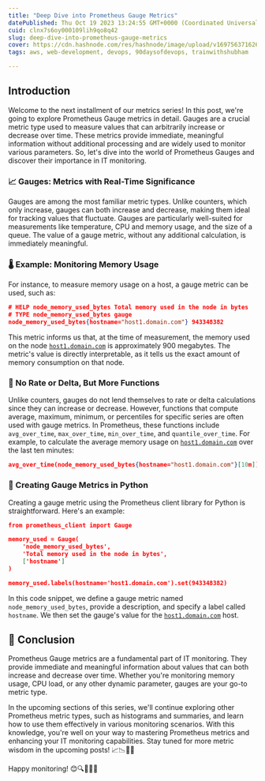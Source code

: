 ```yaml
---
title: "Deep Dive into Prometheus Gauge Metrics"
datePublished: Thu Oct 19 2023 13:24:55 GMT+0000 (Coordinated Universal Time)
cuid: clnx7s6oy000109lih9qo8q42
slug: deep-dive-into-prometheus-gauge-metrics
cover: https://cdn.hashnode.com/res/hashnode/image/upload/v1697563716262/8287bf34-2c52-4970-a673-7c47b820f67e.gif
tags: aws, web-development, devops, 90daysofdevops, trainwithshubham

---
```


## **Introduction**

Welcome to the next installment of our metrics series! In this post, we're going to explore Prometheus Gauge metrics in detail. Gauges are a crucial metric type used to measure values that can arbitrarily increase or decrease over time. These metrics provide immediate, meaningful information without additional processing and are widely used to monitor various parameters. So, let's dive into the world of Prometheus Gauges and discover their importance in IT monitoring.

### **📈 Gauges: Metrics with Real-Time Significance**

Gauges are among the most familiar metric types. Unlike counters, which only increase, gauges can both increase and decrease, making them ideal for tracking values that fluctuate. Gauges are particularly well-suited for measurements like temperature, CPU and memory usage, and the size of a queue. The value of a gauge metric, without any additional calculation, is immediately meaningful.

### **🌡️ Example: Monitoring Memory Usage**

For instance, to measure memory usage on a host, a gauge metric can be used, such as:

```json
# HELP node_memory_used_bytes Total memory used in the node in bytes
# TYPE node_memory_used_bytes gauge
node_memory_used_bytes{hostname="host1.domain.com"} 943348382
```

This metric informs us that, at the time of measurement, the memory used on the node [`host1.domain.com`](http://host1.domain.com) is approximately 900 megabytes. The metric's value is directly interpretable, as it tells us the exact amount of memory consumption on that node.

### **🚫 No Rate or Delta, But More Functions**

Unlike counters, gauges do not lend themselves to rate or delta calculations since they can increase or decrease. However, functions that compute average, maximum, minimum, or percentiles for specific series are often used with gauge metrics. In Prometheus, these functions include `avg_over_time`, `max_over_time`, `min_over_time`, and `quantile_over_time`. For example, to calculate the average memory usage on [`host1.domain.com`](http://host1.domain.com) over the last ten minutes:

```json
avg_over_time(node_memory_used_bytes{hostname="host1.domain.com"}[10m])
```

### **🐍 Creating Gauge Metrics in Python**

Creating a gauge metric using the Prometheus client library for Python is straightforward. Here's an example:

```json
from prometheus_client import Gauge

memory_used = Gauge(
    'node_memory_used_bytes',
    'Total memory used in the node in bytes',
    ['hostname']
)

memory_used.labels(hostname='host1.domain.com').set(943348382)
```

In this code snippet, we define a gauge metric named `node_memory_used_bytes`, provide a description, and specify a label called `hostname`. We then set the gauge's value for the [`host1.domain.com`](http://host1.domain.com) host.

## **🌟 Conclusion**

Prometheus Gauge metrics are a fundamental part of IT monitoring. They provide immediate and meaningful information about values that can both increase and decrease over time. Whether you're monitoring memory usage, CPU load, or any other dynamic parameter, gauges are your go-to metric type.

In the upcoming sections of this series, we'll continue exploring other Prometheus metric types, such as histograms and summaries, and learn how to use them effectively in various monitoring scenarios. With this knowledge, you're well on your way to mastering Prometheus metrics and enhancing your IT monitoring capabilities. Stay tuned for more metric wisdom in the upcoming posts! 📈📉🧐🌟

Happy monitoring! 😊🔍📁👨‍💻